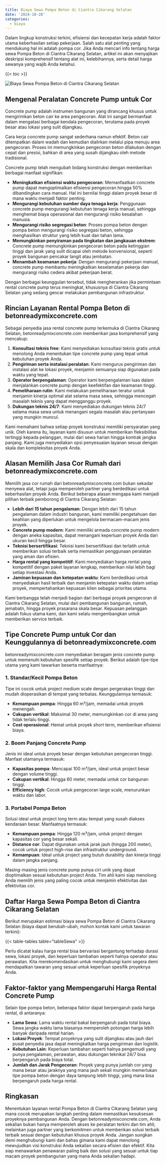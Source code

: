 ```yaml
---
title: Biaya Sewa Pompa Beton di Ciantra Cikarang Selatan
date: '2024-10-28'
categories:
  - biaya
---
```


Dalam lingkup konstruksi terkini, efisiensi dan kecepatan kerja adalah faktor utama keberhasilan setiap pekerjaan. Salah satu alat penting yang mendukung hal ini adalah pompa cor. Jika Anda mencari info tentang harga sewa Pompa Beton di Ciantra Cikarang Selatan, artikel ini akan menyajikan deskripsi komprehensif tentang alat ini, kelebihannya, serta detail harga sewanya yang wajib Anda ketahui.

{{< toc >}}

![Biaya Sewa Pompa Beton di Ciantra Cikarang Selatan](https://betoncor8.github.io/pump/concrete-pump%20(15).png)

## Mengenal Peralatan Concrete Pump untuk Cor

Concrete pump adalah instrumen bangunan yang dirancang khusus untuk mengirimkan beton cair ke area pengecoran. Alat ini sangat bermanfaat dalam mengatasi berbagai kendala pengecoran, terutama pada proyek besar atau lokasi yang sulit dijangkau.

Cara kerja concrete pump sangat sederhana namun efektif. Beton cair ditempatkan dalam wadah dan kemudian dialirkan melalui pipa menuju area pengecoran. Proses ini memungkinkan pengecoran beton dilakukan dengan cepat dan presisi, bahkan di area yang susah dijangkau oleh metode tradisional.

Concrete pump telah mengubah bidang konstruksi dengan memberikan berbagai manfaat signifikan:

- **Meningkatkan efisiensi waktu pengecoran**: Memanfaatkan concrete pump dapat mengoptimalkan efisiensi pengecoran hingga 50% dibandingkan cara manual. Hal ini bernilai tinggi dalam proyek besar di mana waktu menjadi faktor penting.
- **Mengurangi kebutuhan sumber daya tenaga kerja**: Penggunaan concrete pump mengurangi kebutuhan tenaga kerja manual, sehingga menghemat biaya operasional dan mengurangi risiko kesalahan manusia.
- **Mengurangi risiko segregasi beton**: Proses pompa beton dengan pompa beton mengurangi risiko segregasi beton, sehingga menghasilkan struktur yang lebih kuat dan tahan lama.
- **Memungkinkan penyiraman pada tingkatan dan jangkauan ekstrem**: Concrete pump memungkinkan pengecoran beton pada ketinggian tinggi dan jarak yang sulit dicapai oleh metode konvensional, seperti proyek bangunan pencakar langit atau jembatan.
- **Menambah keamanan pekerja**: Dengan mengurangi pekerjaan manual, concrete pump membantu meningkatkan keselamatan pekerja dan mengurangi risiko cedera akibat pekerjaan berat.

Dengan berbagai keunggulan tersebut, tidak mengherankan jika permintaan rental concrete pump terus meningkat, khususnya di Ciantra Cikarang Selatan yang sedang gencar melakukan pembangunan infrastruktur.

## Rincian Layanan Rental Pompa Beton di betonreadymixconcrete.com

Sebagai penyedia jasa rental concrete pump terkemuka di Ciantra Cikarang Selatan, betonreadymixconcrete.com memberikan jasa komprehensif yang mencakup:

1. **Konsultasi teknis free**: Kami menyediakan konsultasi teknis gratis untuk menolong Anda menentukan tipe concrete pump yang tepat untuk kebutuhan proyek Anda.
2. **Pengiriman serta instalasi peralatan**: Kami mengurus pengiriman dan instalasi alat ke lokasi proyek, menjamin semuanya siap digunakan pada waktu yang tepat.
3. **Operator berpengalaman**: Operator kami berpengalaman luas dalam menjalankan concrete pump dengan keefektifan dan keamanan tinggi.
4. **Pemeliharaan rutin**: Kami melakukan pemeliharaan teratur untuk menjamin kinerja optimal alat selama masa sewa, sehingga mencegah masalah teknis yang dapat mengganggu proyek.
5. **Dukungan teknis 24/7**: Kami menyediakan dukungan teknis 24/7 selama masa sewa untuk menangani segala masalah atau pertanyaan yang mungkin muncul.

Kami memahami bahwa setiap proyek konstruksi memiliki persyaratan yang unik. Oleh karena itu, layanan kami disusun untuk memberikan fleksibilitas tertinggi kepada pelanggan, mulai dari sewa harian hingga kontrak jangka panjang. Kami juga menyediakan opsi penyesuaian layanan sesuai dengan skala dan kompleksitas proyek Anda.

## Alasan Memilih Jasa Cor Rumah dari betonreadymixconcrete.com

Memilih jasa cor rumah dari betonreadymixconcrete.com bukan sekadar menyewa alat, tetapi juga memperoleh partner yang berdedikasi untuk keberhasilan proyek Anda. Berikut beberapa alasan mengapa kami menjadi pilihan terbaik pemborong di Ciantra Cikarang Selatan:

- **Lebih dari 15 tahun pengalaman**: Dengan lebih dari 15 tahun pengalaman dalam industri bangunan, kami memiliki pengetahuan dan keahlian yang diperlukan untuk mengelola bermacam-macam jenis proyek.
- **Concrete pump modern**: Kami memiliki armada concrete pump modern dengan aneka kapasitas, dapat menangani keperluan proyek Anda dari ukuran kecil hingga besar.
- **Teknisi bersertifikasi**: Teknisi kami bersertifikasi dan terlatih untuk memberikan solusi terbaik serta memastikan penggunaan peralatan yang aman dan efisien.
- **Harga rental yang kompetitif**: Kami menyediakan harga rental yang kompetitif dengan paket layanan lengkap, memberikan nilai lebih bagi setiap investasi Anda.
- **Jaminan kepuasan dan ketepatan waktu**: Kami berdedikasi untuk menyediakan hasil terbaik dan menjamin ketepatan waktu dalam setiap proyek, mempertahankan kepuasan klien sebagai prioritas utama.

Kami berbangga telah menjadi bagian dari berbagai proyek pengecoran di Ciantra Cikarang Selatan, mulai dari pembangunan bangunan, rumah, jemabatn, hingga proyek prasarana skala besar. Kepuasan pelanggan adalah fokus utama kami, dan kami selalu mengembangkan untuk memberikan service terbaik.

## Tipe Concrete Pump untuk Cor dan Keunggulannya di betonreadymixconcrete.com

betonreadymixconcrete.com menyediakan beragam jenis concrete pump untuk memenuhi kebutuhan spesifik setiap proyek. Berikut adalah tipe-tipe utama yang kami tawarkan beserta manfaatnya:

### 1\. Standar/Kecil Pompa Beton

Tipe ini cocok untuk project medium scale dengan pergerakan tinggi dan mudah dioperasikan di tempat yang terbatas. Keunggulannya termasuk:

- **Kemampuan pompa**: Hingga 60 m³/jam, memadai untuk proyek menengah.
- **Cakupan vertikal**: Maksimal 30 meter, memungkinkan cor di area yang tidak terlalu tinggi.
- **Cost operasional**: Hemat untuk proyek short term, memberikan efisiensi biaya.

### 2\. Boom Panjang Concrete Pump

Jenis ini ideal untuk proyek besar dengan kebutuhan pengecoran tinggi. Manfaat utamanya termasuk:

- **Kapasitas pompa**: Mencapai 100 m³/jam, ideal untuk project besar dengan volume tinggi.
- **Cakupan vertikal**: Hingga 60 meter, memadai untuk cor bangunan tinggi.
- **Efficiency high**: Cocok untuk pengecoran large scale, menurunkan waktu dan labor.

### 3\. Portabel Pompa Beton

Solusi ideal untuk project long term atau tempat yang susah diakses kendaraan besar. Manfaatnya termasuk:

- **Kemampuan pompa**: Hingga 120 m³/jam, untuk project dengan kapasitas cor yang besar sekali.
- **Distance cor**: Dapat digunakan untuk jarak jauh (hingga 200 meter), cocok untuk project high-rise dan infrastruktur underground.
- **Kemampuan**: Ideal untuk project yang butuh durability dan kinerja tinggi dalam jangka panjang.

Masing-masing jenis concrete pump punya ciri unik yang dapat dioptimalkan sesuai kebutuhan project Anda. Tim ahli kami siap menolong Anda memilih jenis yang paling cocok untuk menjamin efektivitas dan efektivitas cor.

## Daftar Harga Sewa Pompa Beton di Ciantra Cikarang Selatan

Berikut merupakan estimasi biaya sewa Pompa Beton di Ciantra Cikarang Selatan (biaya dapat berubah-ubah, mohon kontak kami untuk tawaran terkini):

{{< table-tables table="tableSewa" >}}

Perlu dicatat kalau harga rental bisa bervariasi bergantung terhadap durasi sewa, lokasi proyek, dan keperluan tambahan seperti halnya operator atau perawatan. Kita merekomendasikan untuk menghubungi kami segera demi mendapatkan tawaran yang sesuai untuk keperluan spesifik proyeknya Anda.

## Faktor-faktor yang Mempengaruhi Harga Rental Concrete Pump

Selain tipe pompa beton, beberapa faktor dapat berpengaruh pada harga rental, di antaranya:

- **Lama Sewa**: Lama waktu rental bakal berpengaruh pada total biaya. Sewa jangka waktu lama biasanya memperoleh potongan harga lebih banyak daripada rental harian.
- **Lokasi Proyek**: Tempat proyeknya yang sulit dijangkau atau jauh dari pusat penyedia jasa dapat meningkatkan harga pengiriman dan logistik.
- **Kebutuhan Lain**: Keperluan tambahan seperti halnya pengemudi yang punya pengalaman, perawatan, atau dukungan teknikal 24/7 bisa berpengaruh pada biaya total.
- **Jumlah dan Jarak Pengecoran**: Proyek yang punya jumlah cor yang mana besar atau jaraknya yang mana jauh sekali mungkin memerlukan tipe pompa beton dengan daya tampung lebih tinggi, yang mana bisa berpengaruh pada harga rental.

## Ringkasan

Menentukan layanan rental Pompa Beton di Ciantra Cikarang Selatan yang mana cocok merupakan langkah penting dalam memastikan kesuksesan proyeknya pembangunan Anda. Dengan betonreadymixconcrete.com, Anda sekalian bukan hanya memperoleh akses ke peralatan terkini dan tim ahli, melainkan juga partner yang berkomitmen untuk memberikan solusi terbaik terbaik sesuai dengan kebutuhan khusus proyek Anda. Jangan sungkan demi menghubungi kami dan bahas gimana kami dapat menolong mewujudkan visi konstruksi Anda sekalian secara efisien dan efektif. Kita siap menawarkan penawaran paling baik dan solusi yang sesuai untuk tiap macam proyek pembangunan yang mana Anda sekalian hadapi.
